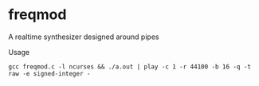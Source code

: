 # freqmod

A realtime synthesizer designed around pipes

Usage

    gcc freqmod.c -l ncurses && ./a.out | play -c 1 -r 44100 -b 16 -q -t raw -e signed-integer -
